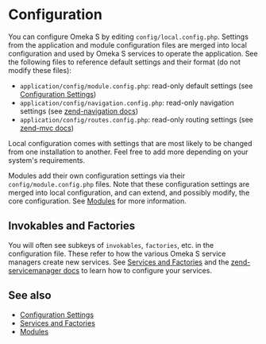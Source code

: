 # Configuration

You can configure Omeka S by editing `config/local.config.php`. Settings from
the application and module configuration files are merged into local
configuration and used by Omeka S services to operate the application. See the
following files to reference default settings and their format (do not modify
these files):

- `application/config/module.config.php`: read-only default settings (see [Configuration Settings](../reference/configuration.md))
- `application/config/navigation.config.php`: read-only navigation settings (see [zend-navigation docs](https://docs.zendframework.com/zend-navigation/pages/#mvc-pages))
- `application/config/routes.config.php`: read-only routing settings (see [zend-mvc docs](http://zendframework.github.io/zend-mvc/routing/))

Local configuration comes with settings that are most likely to be changed from
one installation to another. Feel free to add more depending on your system's
requirements.

Modules add their own configuration settings via their `config/module.config.php`
files. Note that these configuration settings are merged into local
configuration, and can extend, and possibly modify, the core configuration. See
[Modules](modules.md) for more information.

## Invokables and Factories

You will often see subkeys of `invokables`, `factories`, etc. in the
configuration file. These refer to how the various Omeka S service managers
create new services. See [Services and Factories](services_and_factories.md) and
the [zend-servicemanager docs](https://docs.zendframework.com/zend-servicemanager/configuring-the-service-manager/)
to learn how to configure your services.

## See also

- [Configuration Settings](../reference/configuration.md)
- [Services and Factories](services_and_factories.md)
- [Modules](modules.md)

